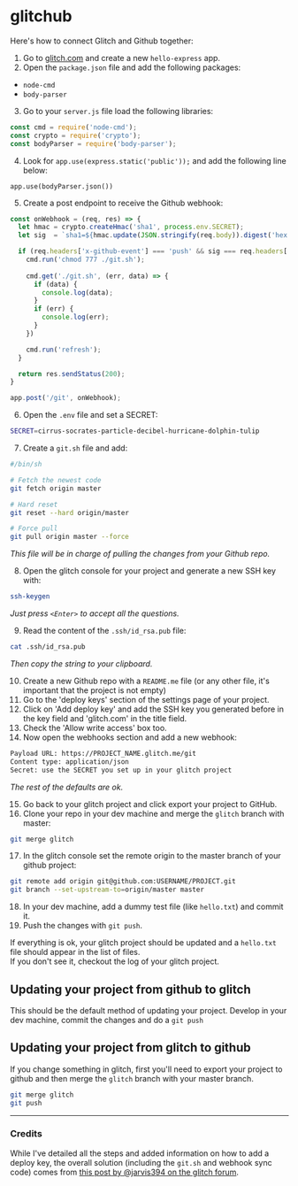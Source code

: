 # glitchub

Here's how to connect Glitch and Github together:

1. Go to [glitch.com](http://glitch.com) and create a new `hello-express` app.
2. Open the `package.json` file and add the following packages:

  - `node-cmd`
  - `body-parser`

3. Go to your `server.js` file load the following libraries:

```js
const cmd = require('node-cmd');
const crypto = require('crypto'); 
const bodyParser = require('body-parser');
```

4. Look for `app.use(express.static('public'));` and add the following line below:

`app.use(bodyParser.json())`

5. Create a post endpoint to receive the Github webhook:

```js
const onWebhook = (req, res) => {
  let hmac = crypto.createHmac('sha1', process.env.SECRET);
  let sig  = `sha1=${hmac.update(JSON.stringify(req.body)).digest('hex')}`;

  if (req.headers['x-github-event'] === 'push' && sig === req.headers['x-hub-signature']) {
    cmd.run('chmod 777 ./git.sh'); 
    
    cmd.get('./git.sh', (err, data) => {  
      if (data) {
        console.log(data);
      }
      if (err) {
        console.log(err);
      }
    })

    cmd.run('refresh');
  }

  return res.sendStatus(200);
}

app.post('/git', onWebhook);
```

6. Open the `.env` file and set a SECRET:

```bash
SECRET=cirrus-socrates-particle-decibel-hurricane-dolphin-tulip
```

7. Create a `git.sh` file and add:

```bash
#/bin/sh

# Fetch the newest code
git fetch origin master

# Hard reset
git reset --hard origin/master

# Force pull
git pull origin master --force
```

*This file will be in charge of pulling the changes from your Github repo.*

8. Open the glitch console for your project and generate a new SSH key with:

```bash 
ssh-keygen
```

*Just press `<Enter>` to accept all the questions.*

9. Read the content of the `.ssh/id_rsa.pub` file:

```bash 
cat .ssh/id_rsa.pub
```

*Then copy the string to your clipboard.*

10. Create a new Github repo with a `README.me` file (or any other file, it's important that the project is not empty)
11. Go to the 'deploy keys' section of the settings page of your project.
12. Click on 'Add deploy key' and add the SSH key you generated before in the key field and 'glitch.com' in the title field.
13. Check the 'Allow write access' box too.
14. Now open the webhooks section and add a new webhook:

```html
Payload URL: https://PROJECT_NAME.glitch.me/git
Content type: application/json
Secret: use the SECRET you set up in your glitch project
```
*The rest of the defaults are ok.*

15. Go back to your glitch project and click export your project to GitHub.
16. Clone your repo in your dev machine and merge the `glitch` branch with master:

```bash 
git merge glitch
```

17. In the glitch console set the remote origin to the master branch of your github project:

```bash
git remote add origin git@github.com:USERNAME/PROJECT.git
git branch --set-upstream-to=origin/master master
```

18. In your dev machine, add a dummy test file (like `hello.txt`) and commit it.
19. Push the changes with `git push`. 

If everything is ok, your glitch project should be updated and a `hello.txt` file should appear in the list of files.   
If you don't see it, checkout the log of your glitch project.

## Updating your project from github to glitch

This should be the default method of updating your project. Develop in your dev machine, commit the changes and do a `git push`

## Updating your project from glitch to github

If you change something in glitch, first you'll need to export your project to github and then merge the `glitch` branch with your master branch.

```bash 
git merge glitch
git push
```

---

### Credits

While I've detailed all the steps and added  information on how to add a deploy key, the overall solution (including the `git.sh` and webhook sync code) comes from [this post by @jarvis394 on the glitch forum](https://support.glitch.com/t/tutorial-how-to-auto-update-your-project-with-github/8124). 



